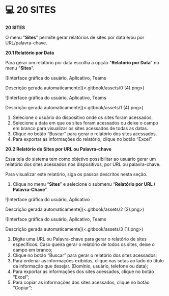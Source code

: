 # 💻 20 SITES&#x20;

**20 SITES**

O menu "**Sites**" permite gerar relatórios de sites por data e/ou por URL/palavra-chave.

**20.1 Relatório por Data**

Para gerar um relatório por data escolha a opção "**Relatório por Data**" no menu "**Sites**".

![Interface gráfica do usuário, Aplicativo, Teams

Descrição gerada automaticamente](<.gitbook/assets/0 (4).png>)

![Interface gráfica do usuário, Aplicativo, Teams

Descrição gerada automaticamente](<.gitbook/assets/1 (4).png>)

1. Selecione o usuário do dispositivo onde os sites foram acessados.
2. Selecione a data em que os sites foram acessados ou deixe o campo em branco para visualizar os sites acessados de todas as datas.
3. Clique no botão “Buscar” para gerar o relatório dos sites acessados.
4. Para exportar as informações do relatório, clique no botão “Excel”.

**20.2 Relatório de Sites por URL ou Palavra-chave**

Essa tela do sistema tem como objetivo possibilitar ao usuário gerar um relatório dos sites acessados nos dispositivos, por URL ou palavra-chave.

Para visualizar este relatório, siga os passos descritos nesta seção.

1. Clique no menu “**Sites**” e selecione o submenu “**Relatório por URL / Palavra-Chave**”.

![Interface gráfica do usuário, Aplicativo

Descrição gerada automaticamente](<.gitbook/assets/2 (2).png>)

![Interface gráfica do usuário, Aplicativo, Teams

Descrição gerada automaticamente](<.gitbook/assets/3 (1).png>)

1. Digite uma URL ou Palavra-chave para gerar o relatório de sites específicos. Caso queira gerar o relatório de todos os sites, deixe o campo em branco;
2. Clique no botão “Buscar” para gerar o relatório dos sites acessados;
3. Para ordenar as informações exibidas, clique nas setas ao lado do título da informação que desejar. (Domínio, usuário, telefone ou data);
4. Para exportar as informações dos sites acessados, clique no botão “Excel”;
5. Para copiar as informações dos sites acessados, clique no botão “Copiar”;
